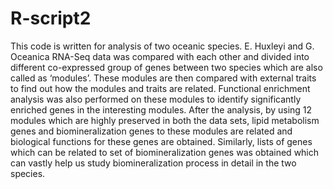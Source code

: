 # R-script2
This code is written for analysis of two oceanic species. E. Huxleyi and G. Oceanica RNA-Seq data was compared with each other and divided into different co-expressed group of genes between two species which are also called as ‘modules’. These modules are then compared with external traits to find out how the modules and traits are related. Functional enrichment analysis was also performed on these modules to identify significantly enriched genes in the interesting modules. After the analysis, by using 12 modules which are highly preserved in both the data sets, lipid metabolism genes and biomineralization genes to these modules are related and biological functions for these genes are obtained. Similarly, lists of genes which can be related to set of biomineralization genes was obtained which can vastly help us study biomineralization process in detail in the two species.
